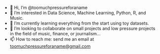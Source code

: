 - 👋 Hi, I’m @toomuchpressureforaname
- 👀 I’m interested in Data Science, Machine Learning, Python, R, and Music.
- 🌱 I’m currently learning everything from the start using toy datasets. 
- 💞️ I’m looking to collaborate on small projects and low pressure projects in the field of music, finance, or journalism...
- 📫 How to reach me: send me an email at toomuchpressureforaname@gmail.com

<!---
toomuchpressureforaname/toomuchpressureforaname is a ✨ special ✨ repository because its `README.md` (this file) appears on your GitHub profile.
You can click the Preview link to take a look at your changes.
--->
